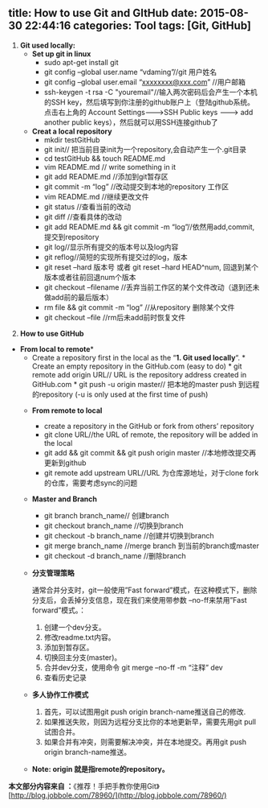 title: How to use Git and GItHub
date: 2015-08-30 22:44:16
categories: Tool
tags: [Git, GitHub] 
---
 1. **Git used locally:**
	 - **Set up git in linux** 
        *    sudo apt-get install git
        *   git config –global user.name “vdaming”//git 用户姓名
        *   git config –global user.email “xxxxxxxx@xxx.com” //用户邮箱
        *   ssh-keygen -t rsa -C "youremail"//输入两次密码后会产生一个本机的SSH key，然后填写到你注册的github账户上（登陆github系统。点击右上角的 Account Settings--->SSH Public keys ---> add another public keys），然后就可以用SSH连接github了        
	 - **Creat a local repository**
        *   mkdir testGitHub
        *   git init// 把当前目录init为一个repository,会自动产生一个.git目录
        *   cd testGitHub && touch README.md
        *   vim README.md // write something in it
        *   git add README.md //添加到git暂存区
        *   git commit -m “log” //改动提交到本地的repository 工作区
        *   vim README.md //继续更改文件
        *   git status //查看当前的改动
        *   git diff //查看具体的改动
        *   git add README.md && git commit -m “log”//依然用add,commit,提交到repository
        *   git log//显示所有提交的版本号以及log内容
        *   git reflog//简短的实现所有提交过的log，版本
        *   git reset –hard 版本号 或者 git reset –hard HEAD^num, 回退到某个版本或者往前回退num个版本
        *   git checkout –filename //丢弃当前工作区的某个文件改动（退到还未做add前的最后版本）
        *   rm file && git commit -m “log” //从repository 删除某个文件
        *   git checkout –file //rm后未add前时恢复文件
<!--more-->
 2. **How to use GitHub**
 - **From local to remote***   
	 *   Create a repository first in the local as the “**1\. Git used locally**“.
        *   Create an empty repository in the GitHub.com (easy to do)
        *   git remote add origin URL// URL is the repository address created in GitHub.com
        *   git push -u origin master// 把本地的master push 到远程的repository (-u is only used at the first time of push)
    - **From remote to local**
	    *   create a repository in the GitHub or fork from others’ repository
        *   git clone URL//the URL of remote, the repository will be added in the local
        *   git add && git commit && git push origin master //本地修改提交再更新到github
        *   git remote add upstream URL//URL 为仓库源地址，对于clone fork的仓库，需要考虑sync的问题
    -  **Master and Branch**
	    *    git branch branch_name// 创建branch
        *   git checkout branch_name //切换到branch
        *   git checkout -b branch_name //创建并切换到branch
        *   git merge branch_name //merge branch 到当前的branch或master
        *   git checkout -d branch_name //删除branch
    -   **分支管理策略**

        通常合并分支时，git一般使用”Fast forward”模式，在这种模式下，删除分支后，会丢掉分支信息，现在我们来使用带参数 –no-ff来禁用”Fast forward”模式。：

        1.  创建一个dev分支。
        2.  修改readme.txt内容。
        3.  添加到暂存区。
        4.  切换回主分支(master)。
        5.  合并dev分支，使用命令 git merge –no-ff  -m “注释” dev
        6.  查看历史记录
    -   **多人协作工作模式**

        1.  首先，可以试图用git push origin branch-name推送自己的修改.
        2.  如果推送失败，则因为远程分支比你的本地更新早，需要先用git pull试图合并。
        3.  如果合并有冲突，则需要解决冲突，并在本地提交。再用git push origin branch-name推送。

    -   **Note: origin 就是指remote的repository。**

**本文部分内容来自 ：**《推荐！手把手教你使用Git》 [http://blog.jobbole.com/78960/](http://blog.jobbole.com/78960/)

